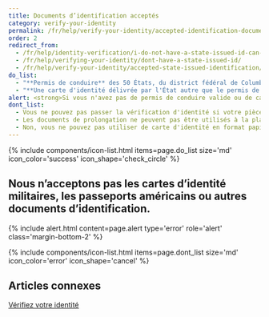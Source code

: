 ```yaml
---
title: Documents d’identification acceptés
category: verify-your-identity
permalink: /fr/help/verify-your-identity/accepted-identification-documents/
order: 2
redirect_from:
  - /fr/help/identity-verification/i-do-not-have-a-state-issued-id-can-i-still-verify-my-identity/
  - /fr/help/verifying-your-identity/dont-have-a-state-issued-id/
  - /fr/help/verify-your-identity/accepted-state-issued-identification/
do_list:
  - "**Permis de conduire** des 50 États, du district fédéral de Columbia (DC) et des autres territoires américains (Guam, îles Vierges américaines, Samoa américaines, îles Mariannes et Porto Rico)."
  - "**Une carte d'identité délivrée par l'État autre que le permis de conduire.** Il s'agit d'un document d'identité délivré par l'État, le district de Columbia (DC) ou le territoire américain, qui atteste de l'identité mais n'accorde pas le droit de conduire."
alert: <strong>Si vous n'avez pas de permis de conduire valide ou de carte d'identité d'État, vous ne pouvez pas utiliser Login.gov pour vérifier votre identité.</strong> Veuillez contacter le centre d'assistance de l'agence partenaire pour savoir ce que vous pouvez faire à la place.
dont_list:
  - Vous ne pouvez pas passer la vérification d'identité si votre pièce d'identité est expirée.
  - Les documents de prolongation ne peuvent pas être utilisés à la place d'une pièce d'identité actuelle et non expirée.
  - Non, vous ne pouvez pas utiliser de carte d'identité en format papier ou temporaire.
---
```


{% include components/icon-list.html items=page.do_list size='md' icon_color='success' icon_shape='check_circle' %}

## Nous n’acceptons pas les cartes d’identité militaires, les passeports américains ou autres documents d’identification.

{% include alert.html content=page.alert type='error' role='alert' class='margin-bottom-2' %}

{% include components/icon-list.html items=page.dont_list size='md' icon_color='error' icon_shape='cancel' %}


## Articles connexes

[Vérifiez votre identité](/fr/help/verify-your-identity/overview/)
